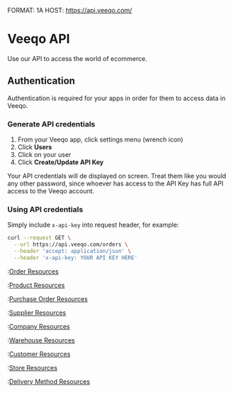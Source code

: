 FORMAT: 1A
HOST: https://api.veeqo.com/

# Veeqo API

Use our API to access the world of ecommerce.

## Authentication

Authentication is required for your apps in order for them to access data in Veeqo.

### Generate API credentials

1. From your Veeqo app, click settings menu (wrench icon)
2. Click **Users**
3. Click on your user
4. Click **Create/Update API Key**

Your API credentials will de displayed on screen. Treat them like you would
any other password, since whoever has access to the API Key has full API access
to the Veeqo account.

### Using API credentials

Simply include `x-api-key` into request header, for example:

```bash
curl --request GET \
  --url https://api.veeqo.com/orders \
  --header 'accept: application/json' \
  --header 'x-api-key: YOUR API KEY HERE'
```

:[Order Resources](resources/orders.md)

:[Product Resources](resources/products.md)

:[Purchase Order Resources](resources/purchase_orders.md)

:[Supplier Resources](resources/suppliers.md)

:[Company Resources](resources/company.md)

:[Warehouse Resources](resources/warehouses.md)

:[Customer Resources](resources/customers.md)

:[Store Resources](resources/stores.md)

:[Delivery Method Resources](resources/delivery_methods.md)
